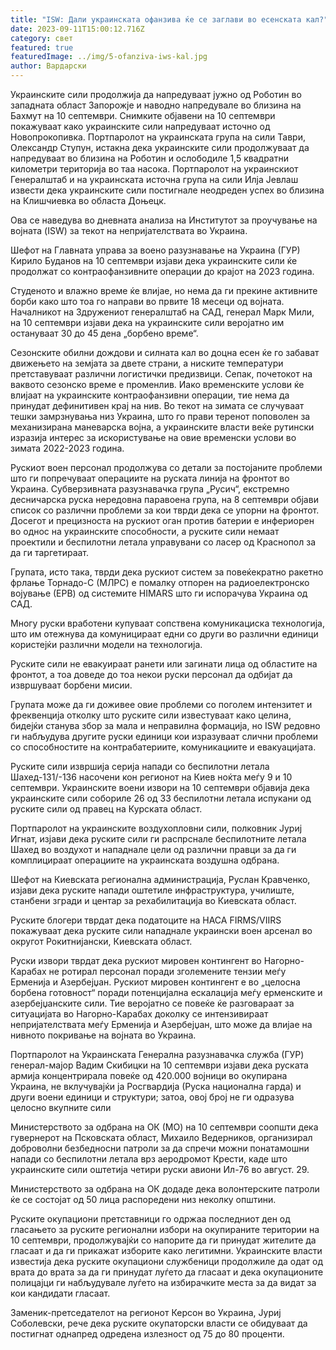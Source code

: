 ```yaml
---
title: "ISW: Дали украинската офанзива ќе се заглави во есенската кал?"
date: 2023-09-11T15:00:12.716Z
category: свет
featured: true
featuredImage: ../img/5-ofanziva-iws-kal.jpg
author: Вардарски
---
```

Украинските сили продолжија да напредуваат јужно од Роботин во западната област Запорожје и наводно напредувале во близина на Бахмут на 10 септември. Снимките објавени на 10 септември покажуваат како украинските сили напредуваат источно од Новопрокопивка. Портпаролот на украинската група на сили Таври, Олександр Ступун, истакна дека украинските сили продолжуваат да напредуваат во близина на Роботин и ослободиле 1,5 квадратни километри територија во таа насока. Портпаролот на украинскиот Генералштаб и на украинската источна група на сили Илја Јевлаш извести дека украинските сили постигнале неодреден успех во близина на Клишчиевка во областа Доњецк.

Ова се наведува во дневната анализа на Институтот за проучување на војната (ISW) за текот на непријателствата во Украина.

Шефот на Главната управа за воено разузнавање на Украина (ГУР) Кирило Буданов на 10 септември изјави дека украинските сили ќе продолжат со контраофанзивните операции до крајот на 2023 година.

Студеното и влажно време ќе влијае, но нема да ги прекине активните борби како што тоа го направи во првите 18 месеци од војната. Началникот на Здружениот генералштаб на САД, генерал Марк Мили, на 10 септември изјави дека на украинските сили веројатно им остануваат 30 до 45 дена „борбено време“.

Сезонските обилни дождови и силната кал во доцна есен ќе го забават движењето на земјата за двете страни, а ниските температури претставуваат различни логистички предизвици. Сепак, почетокот на ваквото сезонско време е променлив. Иако временските услови ќе влијаат на украинските контраофанзивни операции, тие нема да принудат дефинитивен крај на нив. Во текот на зимата се случуваат тешки замрзнувања низ Украина, што го прави теренот поповолен за механизирана маневарска војна, а украинските власти веќе рутински изразија интерес за искористување на овие временски услови во зимата 2022-2023 година.

Рускиот воен персонал продолжува со детали за постојаните проблеми што ги попречуваат операциите на руската линија на фронтот во Украина. Субверзивната разузнавачка група „Русич“, екстремно десничарска руска нередовна паравоена група, на 8 септември објави список со различни проблеми за кои тврди дека се упорни на фронтот. Досегот и прецизноста на рускиот оган против батерии е инфериорен во однос на украинските способности, а руските сили немаат проектили и беспилотни летала управувани со ласер од Краснопол за да ги таргетираат.

Групата, исто така, тврди дека рускиот систем за повеќекратно ракетно фрлање Торнадо-С (МЛРС) е помалку отпорен на радиоелектронско војување (ЕРВ) од системите HIMARS што ги испорачува Украина од САД.

Многу руски вработени купуваат сопствена комуникациска технологија, што им отежнува да комуницираат едни со други во различни единици користејќи различни модели на технологија.

Руските сили не евакуираат ранети или загинати лица од областите на фронтот, а тоа доведе до тоа некои руски персонал да одбијат да извршуваат борбени мисии.

Групата може да ги доживее овие проблеми со поголем интензитет и фреквенција отколку што руските сили известуваат како целина, бидејќи станува збор за мала и неправилна формација, но ISW редовно ги набљудува другите руски единици кои изразуваат слични проблеми со способностите на контрабатериите, комуникациите и евакуацијата.

Руските сили извршија серија напади со беспилотни летала Шахед-131/-136 насочени кон регионот на Киев ноќта меѓу 9 и 10 септември. Украинските воени извори на 10 септември објавија дека украинските сили собориле 26 од 33 беспилотни летала испукани од руските сили од правец на Курската област.

Портпаролот на украинските воздухопловни сили, полковник Јуриј Игнат, изјави дека руските сили ги распрснале беспилотните летала Шахед во воздухот и нападнале цели од различни правци за да ги комплицираат операциите на украинската воздушна одбрана.

Шефот на Киевската регионална администрација, Руслан Кравченко, изјави дека руските напади оштетиле инфраструктура, училиште, станбени згради и центар за рехабилитација во Киевската област.

Руските блогери тврдат дека податоците на НАСА FIRMS/VIIRS покажуваат дека руските сили нападнале украински воен арсенал во округот Рокитнијански, Киевската област.

Руски извори тврдат дека рускиот мировен контингент во Нагорно-Карабах не ротирал персонал поради зголемените тензии меѓу Ерменија и Азербејџан. Рускиот мировен контингент е во „целосна борбена готовност“ поради потенцијална ескалација меѓу ерменските и азербејџанските сили. Тие веројатно се повеќе ќе разговараат за ситуацијата во Нагорно-Карабах доколку се интензивираат непријателствата меѓу Ерменија и Азербејџан, што може да влијае на нивното покривање на војната во Украина.

Портпаролот на Украинската Генерална разузнавачка служба (ГУР) генерал-мајор Вадим Скибицки на 10 септември изјави дека руската армија концентрирала повеќе од 420.000 војници во окупирана Украина, не вклучувајќи ја Росгвардија (Руска национална гарда) и други воени единици и структури; затоа, овој број не ги одразува целосно вкупните сили

Министерството за одбрана на ОК (МО) на 10 септември соопшти дека гувернерот на Псковската област, Михаило Ведерников, организирал доброволни безбедносни патроли за да спречи можни понатамошни напади со беспилотни летала врз аеродромот Крести, каде што украинските сили оштетија четири руски авиони Ил-76 во август. 29.

Министерството за одбрана на ОК додаде дека волонтерските патроли ќе се состојат од 50 лица распоредени низ неколку општини.

Руските окупациони претставници го одржаа последниот ден од гласањето за руските регионални избори на окупираните територии на 10 септември, продолжувајќи со напорите да ги принудат жителите да гласаат и да ги прикажат изборите како легитимни. Украинските власти известија дека руските окупациони службеници продолжиле да одат од врата до врата за да ги принудат луѓето да гласаат и дека окупационите полицајци ги набљудувале луѓето на избирачките места за да видат за кои кандидати гласаат.

Заменик-претседателот на регионот Керсон во Украина, Јуриј Соболевски, рече дека руските окупаторски власти се обидуваат да постигнат однапред одредена излезност од 75 до 80 проценти.